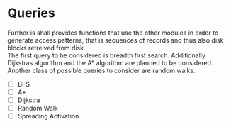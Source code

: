 # Queries
Further is shall provides functions that use the other modules in order to generate access patterns, that is sequences of records and thus also disk blocks retreived from disk.  
The first query to be considered is breadth first search. Additionally Dijkstras algorithm and the A* algorithm are planned to be considered. Another class of possible queries to consider are random walks.

- [ ] BFS  
- [ ] A*
- [ ] Dijkstra
- [ ] Random Walk
- [ ] Spreading Activation
